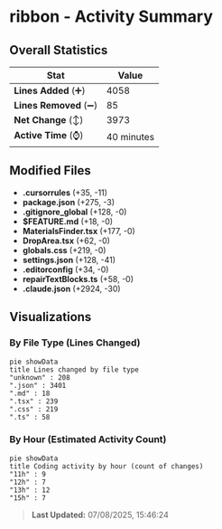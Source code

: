 # ribbon - Activity Summary 

## Overall Statistics

| Stat                   | Value                                                             |
| ---------------------- | ----------------------------------------------------------------- |
| **Lines Added** (➕)   | 4058                                          |
| **Lines Removed** (➖) | 85                                        |
| **Net Change** (↕)    | 3973                |
| **Active Time** (⌚)   | 40 minutes |


## Modified Files
- **.cursorrules** (+35, -11)
- **package.json** (+275, -3)
- **.gitignore_global** (+128, -0)
- **$FEATURE.md** (+18, -0)
- **MaterialsFinder.tsx** (+177, -0)
- **DropArea.tsx** (+62, -0)
- **globals.css** (+219, -0)
- **settings.json** (+128, -41)
- **.editorconfig** (+34, -0)
- **repairTextBlocks.ts** (+58, -0)
- **.claude.json** (+2924, -30)

## Visualizations

### By File Type (Lines Changed)

```mermaid
pie showData
title Lines changed by file type
"unknown" : 208
".json" : 3401
".md" : 18
".tsx" : 239
".css" : 219
".ts" : 58
```

### By Hour (Estimated Activity Count)

```mermaid
pie showData
title Coding activity by hour (count of changes)
"11h" : 9
"12h" : 7
"13h" : 12
"15h" : 7
```


> **Last Updated:** 07/08/2025, 15:46:24